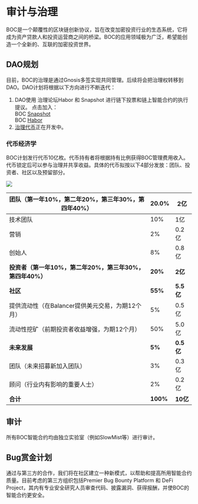 # 审计与治理

BOC是一个颠覆性的区块链创新协议，旨在改变加密投资行业的生态系统，它将成为资产贷款人和投资运营商之间的桥梁。BOC的应用领域极为广泛，希望能创造一个全新的、互联的加密投资世界。

## DAO规划

目前，BOC的治理是通过Gnosis多签实现共同管理。后续将会把治理权转移到DAO。DAO计划将根据以下方向进行不断迭代：

1. DAO使用 治理论坛Habor 和 Snapshot 进行链下投票和链上智能合约的执行提议。 点击加入：\
   BOC [Snapshot](https://snapshot.org/#/bankofchain.eth)\
   BOC [Habor](https://governance.bankofchain.io/)
2. [治理代币](../more/appendix.md#治理币governance-token)正在开发中。

### 代币经济学

BOC计划发行代币10亿枚。代币持有者将根据持有比例获得BOC管理费用收入。代币锁定后可以参与治理并共享收益。具体的代币拟按以下4部分发放：团队、投资者、社区以及预留部分。

![](../.gitbook/assets/管理代币分配.png)

| **团队（第一年10%，第二年20%，第三年30%，第四年40%）**  | **20.0%** | **2亿**   |
| ------------------------------------ | --------- | -------- |
| 技术团队                                 | 10%       | 1亿       |
| 营销                                   | 2%        | 0.2亿     |
| 创始人                                  | 8%        | 0.8亿     |
| **投资者（第一年10%，第二年20%，第三年30%，第四年40%）** | **20%**   | **2亿**   |
| **社区**                               | **55%**   | **5.5亿** |
| 提供流动性（在Balancer提供美元交易，为期12个月）        | 5%        | 0.5亿     |
| 流动性挖矿（前期投资者收益增强，为期12个月）              | 50%       | 5.0亿     |
| **未来发展**                             | **5%**    | **0.5亿** |
| 团队（未来招募新加入团队）                        | 3%        | 0.3亿     |
| 顾问（行业内有影响的重要人士）                      | 2%        | 0.2亿     |
| **合计**                               | **100%**  | **10亿**  |

## 审计

所有BOC智能合约均由独立实验室（例如SlowMist等）进行审计。

## Bug赏金计划

通过与第三方的合作，我们将在社区建立一种新模式，以帮助和提高所用智能合约质量。目前考虑的第三方组织包括Premier Bug Bounty Platform 和 DeFi Project，其内有专业安全研究人员审查代码、披露漏洞、获得报酬，并使BOC的智能合约更安全。
